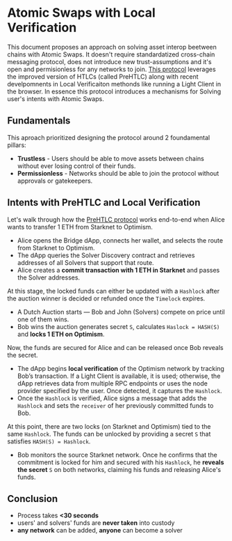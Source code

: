 # Atomic Swaps with Local Verification

This document proposes an approach on solving asset interop beetween chains with Atomic Swaps. It doesn't require standardatized cross-chain messaging protocol, does not introduce new trust-assumptions and it's open and permisionless for any networks to join. [This protocol](https://ethereum-magicians.org/t/cross-chain-asset-bridging-with-atomic-swaps-and-local-verification/22444) leverages the improved version of HTLCs (called PreHTLC) along with recent develpomnents in Local Verificaiton methonds like running a Light Client in the browser. In essence this protocol introduces a mechanisms for Solving user's intents with Atomic Swaps.

## Fundamentals

This aproach prioritized designing the protocol around 2 foundamental pillars:

- **Trustless** - Users should be able to move assets between chains without ever losing control of their funds.
- **Permissionless** - Networks should be able to join the protocol without approvals or gatekeepers.

## Intents with PreHTLC and Local Verification

Let's walk through how the [PreHTLC protocol](https://docs.train.tech/protocol/atomic-swaps-prehtlc) works end-to-end when Alice wants to transfer 1 ETH from Starknet to Optimism.

- Alice opens the Bridge dApp, connects her wallet, and selects the route from Starknet to Optimism.  
- The dApp queries the Solver Discovery contract and retrieves addresses of all Solvers that support that route.
- Alice creates a **commit transaction with 1 ETH in Starknet** and passes the Solver addresses.

At this stage, the locked funds can either be updated with a `Hashlock` after the auction winner is decided or refunded once the `Timelock` expires.

- A Dutch Auction starts — Bob and John (Solvers) compete on price until one of them wins.  
- Bob wins the auction generates secret `S`, calculates `Haslock = HASH(S)` and **locks 1 ETH on Optimism**.

Now, the funds are secured for Alice and can be released once Bob reveals the secret.

- The dApp begins **local verification** of the Optimism network by tracking Bob’s transaction. If a Light Client is available, it is used; otherwise, the dApp retrieves data from multiple RPC endpoints or uses the node provider specified by the user. Once detected, it captures the `Hashlock`.
- Once the `Hashlock` is verified, Alice signs a message that adds the `Hashlock` and sets the `receiver` of her previously committed funds to Bob.

At this point, there are two locks (on Starknet and Optimism) tied to the same `Hashlock`. The funds can be unlocked by providing a secret `S` that satisfies `HASH(S) = Hashlock`.

- Bob monitors the source Starknet network. Once he confirms that the commitment is locked for him and secured with his `Hashlock`, he **reveals the secret** `S` on both networks, claiming his funds and releasing Alice's funds.

## Conclusion

- Process takes **<30 seconds**
- users' and solvers' funds are **never taken** into custody
- **any network** can be added, **anyone** can become a solver

